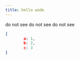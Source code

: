 ```yaml
---
title: hello wode
---
```


do not see
do not see
do not see

```json
{
		a: 1,
		b: 2,
		c: 3
}
```
